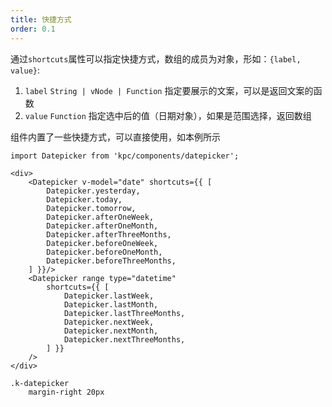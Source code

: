 ```yaml
---
title: 快捷方式
order: 0.1
---
```


通过`shortcuts`属性可以指定快捷方式，数组的成员为对象，形如：`{label, value}`:

1. `label` `String | vNode | Function` 指定要展示的文案，可以是返回文案的函数
2. `value` `Function` 指定选中后的值（日期对象），如果是范围选择，返回数组

组件内置了一些快捷方式，可以直接使用，如本例所示

```vdt
import Datepicker from 'kpc/components/datepicker';

<div>
    <Datepicker v-model="date" shortcuts={{ [
        Datepicker.yesterday,
        Datepicker.today,
        Datepicker.tomorrow,
        Datepicker.afterOneWeek,
        Datepicker.afterOneMonth,
        Datepicker.afterThreeMonths,
        Datepicker.beforeOneWeek,
        Datepicker.beforeOneMonth,
        Datepicker.beforeThreeMonths,
    ] }}/>
    <Datepicker range type="datetime" 
        shortcuts={{ [
            Datepicker.lastWeek,
            Datepicker.lastMonth,
            Datepicker.lastThreeMonths,
            Datepicker.nextWeek,
            Datepicker.nextMonth,
            Datepicker.nextThreeMonths,
        ] }}
    />
</div>
```

```styl
.k-datepicker
    margin-right 20px
```
